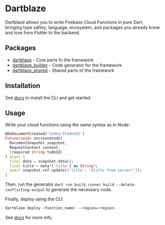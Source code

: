 # Dartblaze

Dartblaze allows you to write Firebase Cloud Functions in pure Dart, bringing type safety, language, ecosystem, and packages you already know and love from Flutter to the backend.

## Packages

- [dartblaze](https://pub.dev/packages/dartblaze) - Core parts fo the framework
- [dartblaze_builder](https://pub.dev/packages/dartblaze_builder) - Code generator for the framework
- [dartblaze_shared](https://pub.dev/packages/dartblaze_shared) - Shared parts of the framework


## Installation

See [docs](https://docs.dartblaze.com/introduction/getting-started) to install the CLI and get started.

## Usage

Write your cloud functions using the same syntax as in Node:

```dart
@OnDocumentCreated('todos/{todoId}')
Future<void> oncreatetodo(
  DocumentSnapshot snapshot,
  RequestContext context,
  {required String todoId}
) async {
  final data = snapshot.data();
  final title = data?['title'] as String?;
  await snapshot.ref.update({'title': '$title from server!'});
}
```

Then, run the generator `dart run build_runner build --delete-conflicting-output` to generate the necessary code.

Finally, deploy using the CLI: 
```bash
dartblaze deploy <function_name> --region=<region>
```

See [docs](https://docs.dartblaze.com/) for more info.
